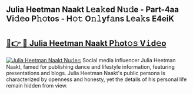 ## Julia Heetman Naakt L𝚎a𝚔ed N𝚞𝚍e - Part-4aa Vi𝚍𝚎o P𝚑𝚘tos - H𝚘𝚝 O𝚗𝚕yf𝚊ns L𝚎a𝚔s E4eiK

# <h2><a href="http://kfd23jl.oniu.top/?m=Julia+Heetman+Naakt">🔗👉 🔴 Julia Heetman Naakt P𝚑ot𝚘𝚜 V𝚒d𝚎o</a></h2>

[![Julia Heetman Naakt Nu𝚍e𝚜](https://i.imgur.com/0qMVB7G.gif)](http://kfd23jl.oniu.top/?m=Julia+Heetman+Naakt)
Social media influencer Julia Heetman Naakt, famed for publishing dance and lifestyle information, featuring presentations and blogs. Julia Heetman Naakt's public persona is characterized by openness and honesty, yet the details of his personal life remain hidden from view.  

